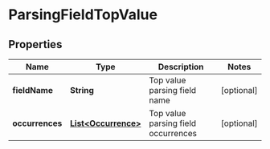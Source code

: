 

# ParsingFieldTopValue


## Properties

| Name | Type | Description | Notes |
|------------ | ------------- | ------------- | -------------|
|**fieldName** | **String** | Top value parsing field name |  [optional] |
|**occurrences** | [**List&lt;Occurrence&gt;**](Occurrence.md) | Top value parsing field occurrences |  [optional] |



